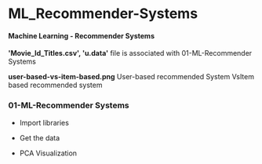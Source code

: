 # ML_Recommender-Systems

#### Machine Learning - Recommender Systems

**'Movie_Id_Titles.csv', 'u.data'**
file is associated with 01-ML-Recommender Systems

**user-based-vs-item-based.png**
User-based recommended System VsItem based recommended system 

### 01-ML-Recommender Systems
- Import libraries

- Get the data

- PCA Visualization
